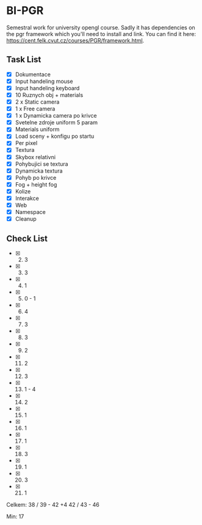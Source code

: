 # BI-PGR

Semestral work for university opengl course. Sadly it has dependencies on the pgr framework which you'll need to install and link. You can find it here: https://cent.felk.cvut.cz/courses/PGR/framework.html.

## Task List

- [X] Dokumentace
- [x] Input handeling mouse
- [x] Input handeling keyboard
- [x] 10 Ruznych obj + materials
- [x] 2 x Static camera
- [x] 1 x Free camera
- [x] 1 x Dynamicka camera po krivce
- [x] Svetelne zdroje uniform 5 param
- [x] Materials uniform
- [x] Load sceny + konfigu po startu
- [x] Per pixel
- [x] Textura
- [x] Skybox relativni
- [x] Pohybujici se textura
- [x] Dynamicka textura
- [x] Pohyb po krivce
- [x] Fog + height fog
- [x] Kolize
- [x] Interakce
- [x] Web
- [X] Namespace
- [X] Cleanup

## Check List

- [x] 2. 3
- [x] 3. 3
- [x] 4. 1
- [x] 5. 0 - 1
- [x] 6. 4
- [x] 7. 3
- [x] 8. 3
- [x] 9. 2
- [x] 11. 2
- [x] 12. 3
- [x] 13. 1 - 4
- [x] 14. 2
- [x] 15. 1
- [x] 16. 1
- [x] 17. 1
- [x] 18. 3
- [x] 19. 1
- [x] 20. 3
- [x] 21. 1


Celkem: 38 / 39 - 42
        +4
        42 / 43 - 46

Min:    17

